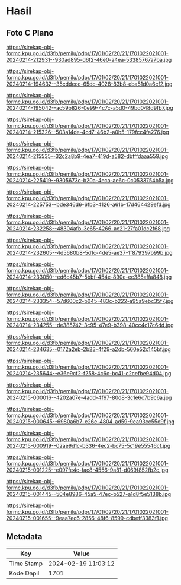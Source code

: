 # Hasil

## Foto C Plano

https://sirekap-obj-formc.kpu.go.id/d3fb/pemilu/pdpr/17/01/02/20/21/1701022021001-20240214-212931--930ad895-d6f2-46e0-a4ea-53385767a7ba.jpg

https://sirekap-obj-formc.kpu.go.id/d3fb/pemilu/pdpr/17/01/02/20/21/1701022021001-20240214-194632--35cddecc-65dc-4028-83b8-eba51d0a6cf2.jpg

https://sirekap-obj-formc.kpu.go.id/d3fb/pemilu/pdpr/17/01/02/20/21/1701022021001-20240214-195042--ac59b826-0e99-4c7c-a5d0-49bd048d9fb7.jpg

https://sirekap-obj-formc.kpu.go.id/d3fb/pemilu/pdpr/17/01/02/20/21/1701022021001-20240214-215326--503a14de-4cd7-46b2-a0b5-179fcc4fa276.jpg

https://sirekap-obj-formc.kpu.go.id/d3fb/pemilu/pdpr/17/01/02/20/21/1701022021001-20240214-215535--32c2a8b9-4ea7-419d-a582-dbfffdaaa559.jpg

https://sirekap-obj-formc.kpu.go.id/d3fb/pemilu/pdpr/17/01/02/20/21/1701022021001-20240214-225419--9305673c-b20a-4eca-ae6c-0c0533754b5a.jpg

https://sirekap-obj-formc.kpu.go.id/d3fb/pemilu/pdpr/17/01/02/20/21/1701022021001-20240214-225753--bde346d6-6fb3-4126-a61b-17d464429efd.jpg

https://sirekap-obj-formc.kpu.go.id/d3fb/pemilu/pdpr/17/01/02/20/21/1701022021001-20240214-232258--48304afb-3e65-4266-ac21-27fa01dc2f68.jpg

https://sirekap-obj-formc.kpu.go.id/d3fb/pemilu/pdpr/17/01/02/20/21/1701022021001-20240214-232605--4d5680b8-5d1c-4de5-ae37-1f879397b99b.jpg

https://sirekap-obj-formc.kpu.go.id/d3fb/pemilu/pdpr/17/01/02/20/21/1701022021001-20240214-233050--ed6c45b7-5bbf-454e-890e-ec385affa848.jpg

https://sirekap-obj-formc.kpu.go.id/d3fb/pemilu/pdpr/17/01/02/20/21/1701022021001-20240214-233354--57d600c2-b045-483c-b222-a95a9ebc35f7.jpg

https://sirekap-obj-formc.kpu.go.id/d3fb/pemilu/pdpr/17/01/02/20/21/1701022021001-20240214-234255--de385742-3c95-47e9-b398-40cc4c17c6dd.jpg

https://sirekap-obj-formc.kpu.go.id/d3fb/pemilu/pdpr/17/01/02/20/21/1701022021001-20240214-234635--0172a2eb-2b23-4f29-a2db-560e52c145bf.jpg

https://sirekap-obj-formc.kpu.go.id/d3fb/pemilu/pdpr/17/01/02/20/21/1701022021001-20240214-235644--e36e9cf2-f258-4c6c-bc41-c2cefbe94d04.jpg

https://sirekap-obj-formc.kpu.go.id/d3fb/pemilu/pdpr/17/01/02/20/21/1701022021001-20240215-000016--4202a07e-4add-4f97-80d8-3c1e6c7b9c6a.jpg

https://sirekap-obj-formc.kpu.go.id/d3fb/pemilu/pdpr/17/01/02/20/21/1701022021001-20240215-000645--6980a6b7-e26e-4804-ad59-9ea93cc55d9f.jpg

https://sirekap-obj-formc.kpu.go.id/d3fb/pemilu/pdpr/17/01/02/20/21/1701022021001-20240215-000919--02ae9d1c-b336-4ec2-bc75-5c19e55546cf.jpg

https://sirekap-obj-formc.kpu.go.id/d3fb/pemilu/pdpr/17/01/02/20/21/1701022021001-20240215-001225--e097fe4c-fac8-4556-9a81-d069f852fb2c.jpg

https://sirekap-obj-formc.kpu.go.id/d3fb/pemilu/pdpr/17/01/02/20/21/1701022021001-20240215-001445--504e8986-45a5-47ec-b527-a1d8f5e5138b.jpg

https://sirekap-obj-formc.kpu.go.id/d3fb/pemilu/pdpr/17/01/02/20/21/1701022021001-20240215-001655--9eaa7ec6-2856-48f6-8599-cdbeff3383f1.jpg


## Metadata

| Key        | Value               |
| ---------- | ------------------- |
| Time Stamp | 2024-02-19 11:03:12 |
| Kode Dapil | 1701                |



